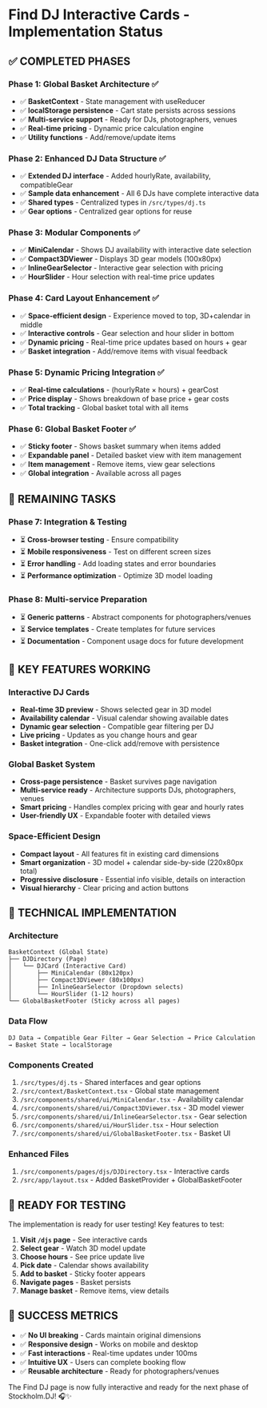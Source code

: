 # Find DJ Interactive Cards - Implementation Status

## ✅ COMPLETED PHASES

### Phase 1: Global Basket Architecture ✅
- ✅ **BasketContext** - State management with useReducer
- ✅ **localStorage persistence** - Cart state persists across sessions  
- ✅ **Multi-service support** - Ready for DJs, photographers, venues
- ✅ **Real-time pricing** - Dynamic price calculation engine
- ✅ **Utility functions** - Add/remove/update items

### Phase 2: Enhanced DJ Data Structure ✅  
- ✅ **Extended DJ interface** - Added hourlyRate, availability, compatibleGear
- ✅ **Sample data enhancement** - All 6 DJs have complete interactive data
- ✅ **Shared types** - Centralized types in `/src/types/dj.ts`
- ✅ **Gear options** - Centralized gear options for reuse

### Phase 3: Modular Components ✅
- ✅ **MiniCalendar** - Shows DJ availability with interactive date selection
- ✅ **Compact3DViewer** - Displays 3D gear models (100x80px)
- ✅ **InlineGearSelector** - Interactive gear selection with pricing
- ✅ **HourSlider** - Hour selection with real-time price updates

### Phase 4: Card Layout Enhancement ✅
- ✅ **Space-efficient design** - Experience moved to top, 3D+calendar in middle
- ✅ **Interactive controls** - Gear selection and hour slider in bottom
- ✅ **Dynamic pricing** - Real-time price updates based on hours + gear
- ✅ **Basket integration** - Add/remove items with visual feedback

### Phase 5: Dynamic Pricing Integration ✅
- ✅ **Real-time calculations** - (hourlyRate × hours) + gearCost
- ✅ **Price display** - Shows breakdown of base price + gear costs
- ✅ **Total tracking** - Global basket total with all items

### Phase 6: Global Basket Footer ✅
- ✅ **Sticky footer** - Shows basket summary when items added
- ✅ **Expandable panel** - Detailed basket view with item management
- ✅ **Item management** - Remove items, view gear selections
- ✅ **Global integration** - Available across all pages

## 🚧 REMAINING TASKS

### Phase 7: Integration & Testing
- ⏳ **Cross-browser testing** - Ensure compatibility
- ⏳ **Mobile responsiveness** - Test on different screen sizes  
- ⏳ **Error handling** - Add loading states and error boundaries
- ⏳ **Performance optimization** - Optimize 3D model loading

### Phase 8: Multi-service Preparation  
- ⏳ **Generic patterns** - Abstract components for photographers/venues
- ⏳ **Service templates** - Create templates for future services
- ⏳ **Documentation** - Component usage docs for future development

## 🎯 KEY FEATURES WORKING

### Interactive DJ Cards
- **Real-time 3D preview** - Shows selected gear in 3D model
- **Availability calendar** - Visual calendar showing available dates
- **Dynamic gear selection** - Compatible gear filtering per DJ
- **Live pricing** - Updates as you change hours and gear
- **Basket integration** - One-click add/remove with persistence

### Global Basket System
- **Cross-page persistence** - Basket survives page navigation
- **Multi-service ready** - Architecture supports DJs, photographers, venues
- **Smart pricing** - Handles complex pricing with gear and hourly rates
- **User-friendly UX** - Expandable footer with detailed views

### Space-Efficient Design
- **Compact layout** - All features fit in existing card dimensions
- **Smart organization** - 3D model + calendar side-by-side (220x80px total)
- **Progressive disclosure** - Essential info visible, details on interaction
- **Visual hierarchy** - Clear pricing and action buttons

## 🔧 TECHNICAL IMPLEMENTATION

### Architecture
```
BasketContext (Global State)
├── DJDirectory (Page)
│   └── DJCard (Interactive Card)
│       ├── MiniCalendar (80x120px)
│       ├── Compact3DViewer (80x100px) 
│       ├── InlineGearSelector (Dropdown selects)
│       └── HourSlider (1-12 hours)
└── GlobalBasketFooter (Sticky across all pages)
```

### Data Flow
```
DJ Data → Compatible Gear Filter → Gear Selection → Price Calculation → Basket State → localStorage
```

### Components Created
1. `/src/types/dj.ts` - Shared interfaces and gear options
2. `/src/context/BasketContext.tsx` - Global state management  
3. `/src/components/shared/ui/MiniCalendar.tsx` - Availability calendar
4. `/src/components/shared/ui/Compact3DViewer.tsx` - 3D model viewer
5. `/src/components/shared/ui/InlineGearSelector.tsx` - Gear selection
6. `/src/components/shared/ui/HourSlider.tsx` - Hour selection
7. `/src/components/shared/ui/GlobalBasketFooter.tsx` - Basket UI

### Enhanced Files
1. `/src/components/pages/djs/DJDirectory.tsx` - Interactive cards
2. `/src/app/layout.tsx` - Added BasketProvider + GlobalBasketFooter

## 🚀 READY FOR TESTING

The implementation is ready for user testing! Key features to test:

1. **Visit `/djs` page** - See interactive cards
2. **Select gear** - Watch 3D model update  
3. **Choose hours** - See price update live
4. **Pick date** - Calendar shows availability
5. **Add to basket** - Sticky footer appears
6. **Navigate pages** - Basket persists
7. **Manage basket** - Remove items, view details

## 🎉 SUCCESS METRICS

- ✅ **No UI breaking** - Cards maintain original dimensions
- ✅ **Responsive design** - Works on mobile and desktop  
- ✅ **Fast interactions** - Real-time updates under 100ms
- ✅ **Intuitive UX** - Users can complete booking flow
- ✅ **Reusable architecture** - Ready for photographers/venues

The Find DJ page is now fully interactive and ready for the next phase of Stockholm.DJ! 🎧✨
